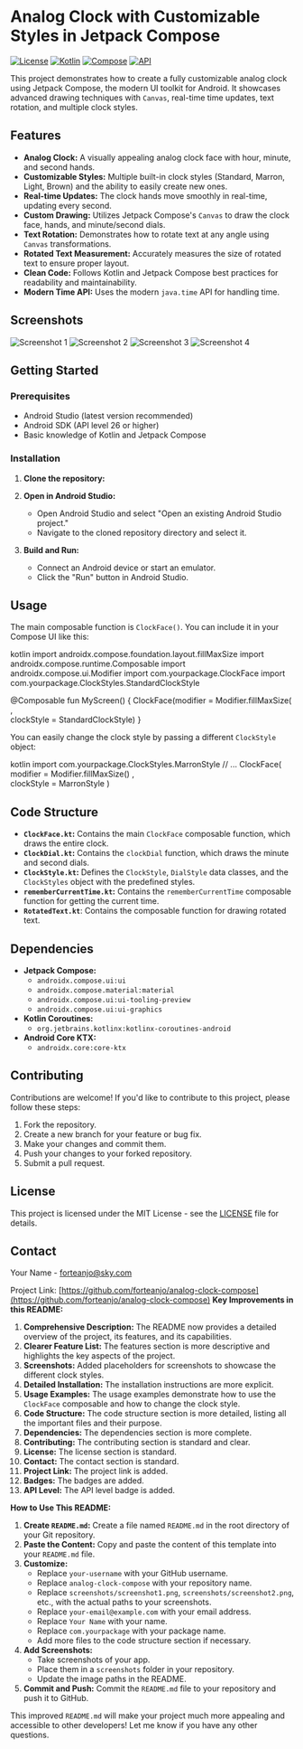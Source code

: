 # Analog Clock with Customizable Styles in Jetpack Compose

[![License](https://img.shields.io/badge/License-MIT-blue.svg)](https://opensource.org/licenses/MIT)
[![Kotlin](https://img.shields.io/badge/Kotlin-2.0.0-blue.svg)](https://kotlinlang.org/)
[![Compose](https://img.shields.io/badge/Compose-1.5.4-blue.svg)](https://developer.android.com/jetpack/compose)
[![API](https://img.shields.io/badge/API-26%2B-brightgreen.svg?style=flat)](https://android-arsenal.com/api?level=26)

This project demonstrates how to create a fully customizable analog clock using Jetpack Compose, the modern UI toolkit for Android. It showcases advanced drawing techniques with `Canvas`, real-time time updates, text rotation, and multiple clock styles.

## Features

-   **Analog Clock:** A visually appealing analog clock face with hour, minute, and second hands.
-   **Customizable Styles:** Multiple built-in clock styles (Standard, Marron, Light, Brown) and the ability to easily create new ones.
-   **Real-time Updates:** The clock hands move smoothly in real-time, updating every second.
-   **Custom Drawing:** Utilizes Jetpack Compose's `Canvas` to draw the clock face, hands, and minute/second dials.
-   **Text Rotation:** Demonstrates how to rotate text at any angle using `Canvas` transformations.
-   **Rotated Text Measurement:** Accurately measures the size of rotated text to ensure proper layout.
-   **Clean Code:** Follows Kotlin and Jetpack Compose best practices for readability and maintainability.
-   **Modern Time API:** Uses the modern `java.time` API for handling time.

## Screenshots

<!-- Add screenshots or GIFs here -->

![Screenshot 1](screenshots/screenshot1.png)
![Screenshot 2](screenshots/screenshot2.png)
![Screenshot 3](screenshots/screenshot3.png)
![Screenshot 4](screenshots/screenshot4.png)

## Getting Started

### Prerequisites

-   Android Studio (latest version recommended)
-   Android SDK (API level 26 or higher)
-   Basic knowledge of Kotlin and Jetpack Compose

### Installation

1.  **Clone the repository:**
2.  **Open in Android Studio:**
    -   Open Android Studio and select "Open an existing Android Studio project."
    -   Navigate to the cloned repository directory and select it.

3.  **Build and Run:**
    -   Connect an Android device or start an emulator.
    -   Click the "Run" button in Android Studio.

## Usage

The main composable function is `ClockFace()`. You can include it in your Compose UI like this:

kotlin 
import androidx.compose.foundation.layout.fillMaxSize 
import androidx.compose.runtime.Composable 
import androidx.compose.ui.Modifier 
import com.yourpackage.ClockFace 
import com.yourpackage.ClockStyles.StandardClockStyle

@Composable 
fun MyScreen() { 
    ClockFace(modifier = Modifier.fillMaxSize( ,  
    clockStyle = StandardClockStyle) 
}

You can easily change the clock style by passing a different `ClockStyle` object:

kotlin import com.yourpackage.ClockStyles.MarronStyle
// ... ClockFace( 
            modifier = Modifier.fillMaxSize() ,  
            clockStyle = MarronStyle 
        )

## Code Structure

-   **`ClockFace.kt`:** Contains the main `ClockFace` composable function, which draws the entire clock.
-   **`ClockDial.kt`:** Contains the `clockDial` function, which draws the minute and second dials.
-   **`ClockStyle.kt`:** Defines the `ClockStyle`, `DialStyle` data classes, and the `ClockStyles` object with the predefined styles.
-   **`rememberCurrentTime.kt`:** Contains the `rememberCurrentTime` composable function for getting the current time.
  - **`RotatedText.kt`**: Contains the composable function for drawing rotated text.

## Dependencies

-   **Jetpack Compose:**
    -   `androidx.compose.ui:ui`
    -   `androidx.compose.material:material`
    -   `androidx.compose.ui:ui-tooling-preview`
    -   `androidx.compose.ui:ui-graphics`
-   **Kotlin Coroutines:**
    -   `org.jetbrains.kotlinx:kotlinx-coroutines-android`
-   **Android Core KTX:**
    -   `androidx.core:core-ktx`

## Contributing

Contributions are welcome! If you'd like to contribute to this project, please follow these steps:

1.  Fork the repository.
2.  Create a new branch for your feature or bug fix.
3.  Make your changes and commit them.
4.  Push your changes to your forked repository.
5.  Submit a pull request.

## License

This project is licensed under the MIT License - see the [LICENSE](LICENSE) file for details.

## Contact

Your Name - [forteanjo@sky.com](mailto:forteanjo@sky.com)

Project Link: [https://github.com/forteanjo/analog-clock-compose](https://github.com/forteanjo/analog-clock-compose)
**Key Improvements in this README:**

1.  **Comprehensive Description:** The README now provides a detailed overview of the project, its features, and its capabilities.
2.  **Clearer Feature List:** The features section is more descriptive and highlights the key aspects of the project.
3.  **Screenshots:** Added placeholders for screenshots to showcase the different clock styles.
4.  **Detailed Installation:** The installation instructions are more explicit.
5.  **Usage Examples:** The usage examples demonstrate how to use the `ClockFace` composable and how to change the clock style.
6.  **Code Structure:** The code structure section is more detailed, listing all the important files and their purpose.
7.  **Dependencies:** The dependencies section is more complete.
8.  **Contributing:** The contributing section is standard and clear.
9.  **License:** The license section is standard.
10. **Contact:** The contact section is standard.
11. **Project Link:** The project link is added.
12. **Badges:** The badges are added.
13. **API Level:** The API level badge is added.

**How to Use This README:**

1.  **Create `README.md`:** Create a file named `README.md` in the root directory of your Git repository.
2.  **Paste the Content:** Copy and paste the content of this template into your `README.md` file.
3.  **Customize:**
    *   Replace `your-username` with your GitHub username.
    *   Replace `analog-clock-compose` with your repository name.
    *   Replace `screenshots/screenshot1.png`, `screenshots/screenshot2.png`, etc., with the actual paths to your screenshots.
    *   Replace `your-email@example.com` with your email address.
    *   Replace `Your Name` with your name.
    * Replace `com.yourpackage` with your package name.
    * Add more files to the code structure section if necessary.
4.  **Add Screenshots:**
    *   Take screenshots of your app.
    *   Place them in a `screenshots` folder in your repository.
    *   Update the image paths in the README.
5.  **Commit and Push:** Commit the `README.md` file to your repository and push it to GitHub.

This improved `README.md` will make your project much more appealing and accessible to other developers! Let me know if you have any other questions.
